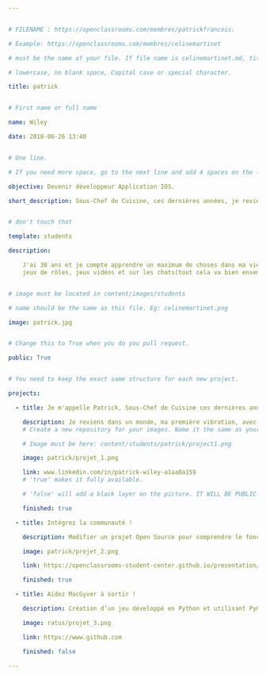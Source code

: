 ```yaml
---


# FILENAME : https://openclassrooms.com/membres/patrickfrancois.

# Example: https://openclassrooms.com/membres/celinemartinet

# must be the name of your file. If file name is celinemartinet.md, title is celinemartinet.

# lowercase, no blank space, Capital case or special character.

title: patrick 


# First name or full name

name: Wiley

date: 2018-06-26 13:40


# One line.

# If you need more space, go to the next line and add 4 spaces on the left, as in 'description'.

objective: Devenir développeur Application IOS.

short_description: Sous-Chef de Cuisine, ces dernières années, je reviens à ma première "vibration", en devenant Développeur Application IOS.


# don't touch that

template: students

description:

    J'ai 38 ans et je compte apprendre un maximum de choses dans ma vie en informatique, sciences humaines,
    jeux de rôles, jeux vidéos et sur les chats(tout cela va bien ensemble de toute façon).


# image must be located in content/images/students

# name should be the same as this file. Eg: celinemartinet.png

image: patrick.jpg


# Change this to True when you do you pull request.

public: True


# You need to keep the exact same structure for each new project.

projects:

  - title: Je m'appelle Patrick, Sous-Chef de Cuisine ces dernières années, je reviens à ma première "vibration".

    description: Je reviens dans un monde, ma première vibration, avec sagesse et impatience d'apprendre.
    # Create a new repository for your images. Name it the same as your nickname and profile picture.

    # Image must be here: content/students/patrick/project1.png

    image: patrick/projet_1.png

    link: www.linkedin.com/in/patrick-wiley-a1aa0a159
    # 'true' makes it fully available.

    # 'false' will add a black layer on the picture. IT WILL BE PUBLIC!

    finished: true

  - title: Intégrez la communauté !

    description: Modifier un projet Open Source pour comprendre le fonctionnement de Git, de Github et des pull requests. 

    image: patrick/projet_2.png

    link: https://openclassrooms-student-center.github.io/presentation/students/patrick.html

    finished: true

  - title: Aidez MacGyver à sortir !

    description: Création d’un jeu développé en Python et utilisant PyGame.

    image: ratus/projet_3.png

    link: https://www.github.com

    finished: false

---
```

